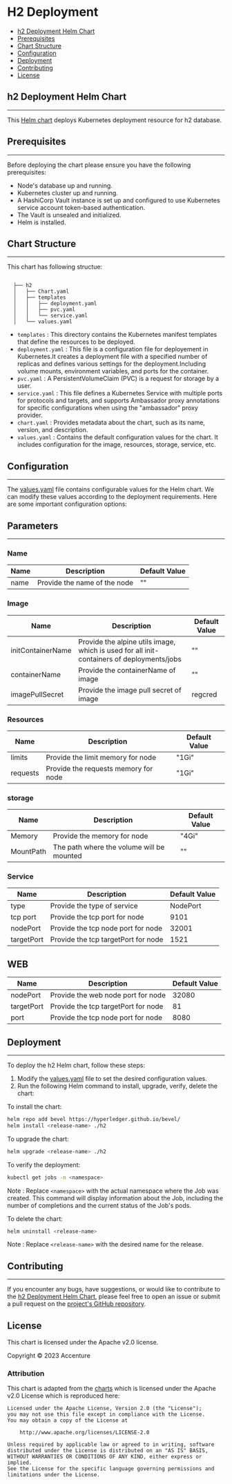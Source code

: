 [//]: # (##############################################################################################)
[//]: # (Copyright Accenture. All Rights Reserved.)
[//]: # (SPDX-License-Identifier: Apache-2.0)
[//]: # (##############################################################################################)

<a name = "deploy h2"></a>
# H2 Deployment

- [h2 Deployment Helm Chart](#h2-deployment-helm-chart)
- [Prerequisites](#prerequisites)
- [Chart Structure](#chart-structure)
- [Configuration](#configuration)
- [Deployment](#deployment)
- [Contributing](#contributing)
- [License](#license)

<a name = "h2-deployment-helm-chart"></a>
## h2 Deployment Helm Chart
---
This [Helm chart](https://github.com/hyperledger/bevel/tree/develop/platforms/r3-corda/charts/h2) deploys Kubernetes deployment resource for h2 database.


<a name = "prerequisites"></a>
## Prerequisites
---
Before deploying the chart please ensure you have the following prerequisites:

- Node's database up and running.
- Kubernetes cluster up and running.
- A HashiCorp Vault instance is set up and configured to use Kubernetes service account token-based authentication.
- The Vault is unsealed and initialized.
- Helm is installed.


<a name = "chart-structure"></a>
## Chart Structure
---
This chart has following structue:

```
  
  ├── h2
  │   ├── Chart.yaml
  │   ├── templates
  │   │   ├── deployment.yaml
  │   │   ├── pvc.yaml
  │   │   └── service.yaml
  │   └── values.yaml
```
- `templates`       : This directory contains the Kubernetes manifest templates that define the resources to be deployed.
- `deployment.yaml` : This file is a configuration file for deployement in Kubernetes.It creates a deployment file with a specified number of replicas and defines various settings for the deployment.Including volume mounts, environment variables, and ports for the container.
- `pvc.yaml`        : A PersistentVolumeClaim (PVC) is a request for storage by a user.
- `service.yaml`    : This file defines a Kubernetes Service with multiple ports for protocols and targets, and supports Ambassador proxy annotations for specific configurations when using the "ambassador" proxy provider.
- `chart.yaml`      : Provides metadata about the chart, such as its name, version, and description.
- `values.yaml`     : Contains the default configuration values for the chart. It includes configuration for the image, resources, storage, service, etc.


<a name = "configuration"></a>
## Configuration
---
The [values.yaml](https://github.com/hyperledger/bevel/blob/develop/platforms/r3-corda/charts/h2/values.yaml) file contains configurable values for the Helm chart. We can modify these values according to the deployment requirements. Here are some important configuration options:

## Parameters
---

### Name

| Name       | Description                                        | Default Value |
| -----------| -------------------------------------------------- | ------------- |
| name       | Provide the name of the node                       |   ""          |

### Image

| Name                     | Description                                                                                | Default Value   |
| ------------------------ | -------------------------------------------------------                                    | --------------- |
| initContainerName        | Provide the alpine utils image, which is used for all init-containers of deployments/jobs  | ""              |
| containerName            | Provide the containerName of image                                                         | ""              |
| imagePullSecret          | Provide the image pull secret of image                                                     | regcred         |

### Resources

| Name                     | Description                                            | Default Value   |
| ------------------------ | ------------------------------------------------------ | --------------- |
| limits                   | Provide the limit memory for node                      | "1Gi"           |
| requests                 | Provide the requests memory for node                   | "1Gi"           |

### storage

| Name                  | Description                               | Default Value   |
| --------------------- | ------------------------------------------| -------------   |
| Memory                | Provide the memory for node               | "4Gi"           |
| MountPath             | The path where the volume will be mounted | ""              |

### Service

| Name                  | Description                               | Default Value   |
| --------------------- | ------------------------------------------| -------------   |
| type                  | Provide the type of service               | NodePort        |
| tcp port              | Provide the tcp port for node             | 9101            |
| nodePort              | Provide the tcp node port for node        | 32001           |
| targetPort            | Provide the tcp targetPort for node       | 1521            |

## WEB

| Name                  | Description                               | Default Value   |
| --------------------- | ------------------------------------------| -------------   |
| nodePort              | Provide the web node port for node        | 32080           |
| targetPort            | Provide the tcp targetPort for node       | 81              |
| port                  | Provide the tcp node port for node        | 8080            |



<a name = "deployment"></a>
## Deployment
---

To deploy the h2 Helm chart, follow these steps:

1. Modify the [values.yaml](https://github.com/hyperledger/bevel/blob/develop/platforms/r3-corda/charts/h2/values.yaml) file to set the desired configuration values.
2. Run the following Helm command to install, upgrade, verify, delete the chart:

To install the chart:
```bash
helm repo add bevel https://hyperledger.github.io/bevel/
helm install <release-name> ./h2
```

To upgrade the chart:
```bash
helm upgrade <release-name> ./h2
```

To verify the deployment:
```bash
kubectl get jobs -n <namespace>
```
Note : Replace `<namespace>` with the actual namespace where the Job was created. This command will display information about the Job, including the number of completions and the current status of the Job's pods.

To delete the chart: 
```bash
helm uninstall <release-name>
```
Note : Replace `<release-name>` with the desired name for the release.


<a name = "contributing"></a>
## Contributing
---
If you encounter any bugs, have suggestions, or would like to contribute to the [h2 Deployment Helm Chart](https://github.com/hyperledger/bevel/tree/develop/platforms/r3-corda/charts/h2), please feel free to open an issue or submit a pull request on the [project's GitHub repository](https://github.com/hyperledger/bevel).

<a name = "license"></a>
## License

This chart is licensed under the Apache v2.0 license.

Copyright &copy; 2023 Accenture

### Attribution

This chart is adapted from the [charts](https://hyperledger.github.io/bevel/) which is licensed under the Apache v2.0 License which is reproduced here:

```
Licensed under the Apache License, Version 2.0 (the "License");
you may not use this file except in compliance with the License.
You may obtain a copy of the License at

    http://www.apache.org/licenses/LICENSE-2.0

Unless required by applicable law or agreed to in writing, software
distributed under the License is distributed on an "AS IS" BASIS,
WITHOUT WARRANTIES OR CONDITIONS OF ANY KIND, either express or implied.
See the License for the specific language governing permissions and
limitations under the License.
```
